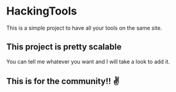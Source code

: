 # HackingTools
This is a simple project to have all your tools on the same site.

## This project is pretty scalable
You can tell me whatever you want and I will take a look to add it.

## This is for the community!! ✌
